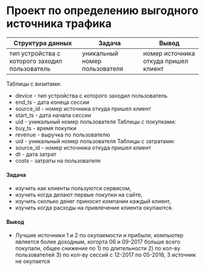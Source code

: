 # Проект по определению выгодного источника трафика


Структура данных | Задача | Вывод
--- | --- | ---
тип устройства с которого заходил пользователь | уникальный номер пользователя | номер источника откуда пришел клиент

Таблицы с визитами:                                                                 
* device - тип устройства с которого заходил пользователь
* end_ts - дата конеца сессии
* source_id - номер источника откуда пришел клиент
* start_ts - дата начала сессии
* uid - уникальный номер пользователя
Таблицы с покупками:
* buy_ts - время покупки
* revenue - выручка по пользователю
* uid - уникальный номер пользователя
Таблицы с затратами:
* source_id - номер источника откуда пришел клиент
* dt - дата затрат
* costs - затраты на пользователя
#### Задача
* изучить как клиенты пользуются сервисом,
* изучить когда делают первые покупки на сайте,
* изучить сколько денег приносит компании каждый клиент,
* изучить когда расходы на привлечение клиента окупаются.
#### Вывод
* Лучшие источники 1 и 2 по окупаемости и прибыли, компьютер является более доходным, когорта 06 и 09-2017 больше всего покупали, общее снижение по 1) по длительности 2) по кол-ву пользователей 3) по кол-ву сессий с 12-2017 по 05-2018, 3 источник не окупается
